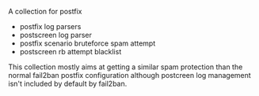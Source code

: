 A collection for postfix
 * postfix log parsers
 * postscreen log parser
 * postfix scenario bruteforce spam attempt
 * postscreen rb attempt blacklist

This collection mostly aims at getting a similar spam protection than
the normal fail2ban postfix configuration although postcreen log
management isn't included by default by fail2ban.
